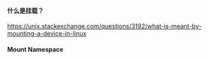 #### 什么是挂载？

https://unix.stackexchange.com/questions/3192/what-is-meant-by-mounting-a-device-in-linux

#### Mount Namespace

